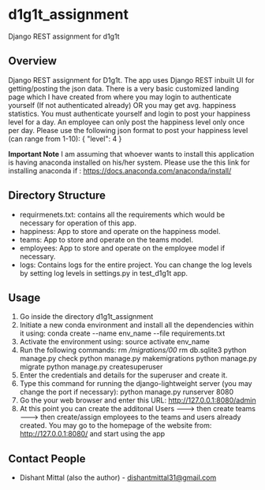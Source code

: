 # d1g1t_assignment
Django REST assignment for d1g1t


## Overview

Django REST assignment for D1g1t.
The app uses Django REST inbuilt UI for getting/posting the json data. There is a very basic customized landing page which I have
created from where you may login to authenticate yourself (If not authenticated already) OR you may get avg. happiness statistics.
You must authenticate yourself and login to post your happiness level for a day. An employee can only post the happiness level only
once per day.
Please use the following json format to post your happiness level (can range from 1-10):
{
"level": 4
}


**Important Note**
I am assuming that whoever wants to install this application is having anaconda installed on his/her system.
Please use the this link for installing anaconda if  : https://docs.anaconda.com/anaconda/install/

## Directory Structure

- requirmenets.txt: contains all the requirements which would be necessary for operation of this app.
- happiness: App to store and operate on the happiness model.
- teams: App to store and operate on the teams model.
- employees: App to store and operate on the employee model if necessary.
- logs: Contains logs for the entire project. You can change the log levels by setting log levels in settings.py in test_d1g1t app.

## Usage

1. Go inside the directory d1g1t_assignment
2. Initiate a new conda environment and install all the dependencies within it using: conda create --name env_name --file requirements.txt
3. Activate the environment using: source activate env_name
4. Run the following commands:
rm */migrations/00*
rm db.sqlite3
python manage.py check
python manage.py makemigrations
python manage.py migrate
python manage.py createsuperuser
5. Enter the credentials and details for the superuser and create it.
6. Type this command for running the django-lightweight server (you may change the port if necessary): python manage.py runserver 8080
7. Go the your web browser and enter this URL: http://127.0.0.1:8080/admin
8. At this point you can create the additonal Users ---> then create teams ---> then create/assign employees to the teams and users already
created. You may go to the homepage of the website from: http://127.0.0.1:8080/   and start using the app





## Contact People
- Dishant Mittal (also the author) - dishantmittal31@gmail.com